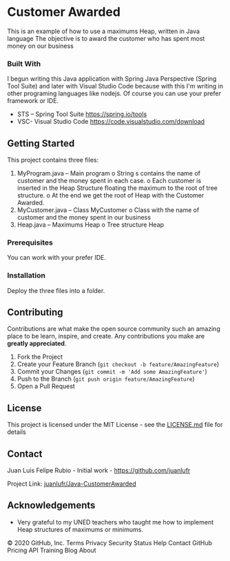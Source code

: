 <!-- CUSTOMER AWARDED -->

# Customer Awarded

This is an example of how to use a maximums Heap, written in Java language
The objective is to award the customer who has spent most money on our business

### Built With
I begun writing this Java application with Spring Java Perspective (Spring Tool Suite) and later with Visual Studio Code because with this I'm writing in other programing languages like nodejs.
Of course you can use your prefer framework or IDE.
* STS – Spring Tool Suite https://spring.io/tools
* VSC- Visual Studio Code https://code.visualstudio.com/download


<!-- GETTING STARTED -->
## Getting Started

This project contains three files:
1.	MyProgram.java – Main program
o	String s contains the name of customer and the money spent in each case.
o	Each customer is inserted in the Heap Structure floating the maximum to the root of tree structure.
o	At the end we get the root of Heap with the Customer Awarded.
2.	MyCustomer.java – Class MyCustomer 
o	Class with the name of customer and the money spent in our business
3.	Heap.java – Maximums Heap
o	Tree structure Heap

### Prerequisites
You can work with your prefer IDE. 


### Installation
Deploy the three files into a folder.


<!-- CONTRIBUTING -->
## Contributing

Contributions are what make the open source community such an amazing place to be learn, inspire, and create. Any contributions you make are **greatly appreciated**.

1. Fork the Project
2. Create your Feature Branch (`git checkout -b feature/AmazingFeature`)
3. Commit your Changes (`git commit -m 'Add some AmazingFeature'`)
4. Push to the Branch (`git push origin feature/AmazingFeature`)
5. Open a Pull Request



<!-- LICENSE -->
## License

This project is licensed under the MIT License - see the [LICENSE.md](https://github.com/juanlufr/Java-CustomerAwarded/blob/master/LICENSE.md) file for details

<!-- CONTACT -->
## Contact

Juan Luis Felipe Rubio - Initial work - https://github.com/juanlufr

Project Link: [juanlufr/Java-CustomerAwarded](https://github.com/juanlufr/Java-CustomerAwarded)



<!-- ACKNOWLEDGEMENTS -->
## Acknowledgements
* Very grateful to my UNED teachers who taught me how to implement Heap structures of maximums or minimums. 


© 2020 GitHub, Inc.
Terms
Privacy
Security
Status
Help
Contact GitHub
Pricing
API
Training
Blog
About
